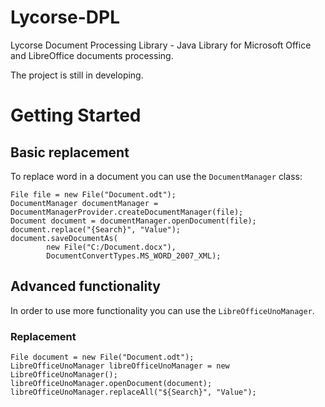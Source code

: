 # Lycorse-DPL
Lycorse Document Processing Library - Java Library for Microsoft Office and LibreOffice documents processing.

The project is still in developing. 
# Getting Started
## Basic replacement
To replace word in a document you can use the `DocumentManager` class:
```
File file = new File("Document.odt");
DocumentManager documentManager = DocumentManagerProvider.createDocumentManager(file);
Document document = documentManager.openDocument(file);
document.replace("{Search}", "Value");
document.saveDocumentAs(
        new File("C:/Document.docx"),
        DocumentConvertTypes.MS_WORD_2007_XML);
```

## Advanced functionality
In order to use more functionality you can use the `LibreOfficeUnoManager`.

### Replacement
```
File document = new File("Document.odt");
LibreOfficeUnoManager libreOfficeUnoManager = new LibreOfficeUnoManager();
libreOfficeUnoManager.openDocument(document);
libreOfficeUnoManager.replaceAll("${Search}", "Value");

```